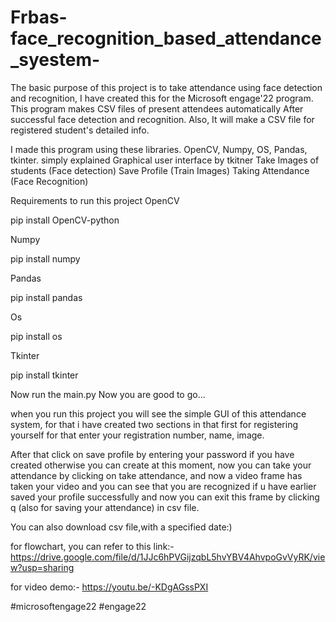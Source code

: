 # Frbas-face_recognition_based_attendance_syestem-
The basic purpose of this project is to take attendance using face detection and recognition, I have created this for the Microsoft engage'22 program. This program makes CSV files of present attendees automatically After successful face detection and recognition. Also, It will make a CSV file for registered student's detailed info.

I made this program using these libraries. OpenCV, Numpy, OS, Pandas, tkinter. simply explained Graphical user interface by tkitner Take Images of students (Face detection) Save Profile (Train Images) Taking Attendance (Face Recognition)

Requirements to run this project OpenCV

pip install OpenCV-python

Numpy

pip install numpy

Pandas

pip install pandas

Os

pip install os

Tkinter

pip install tkinter

Now run the main.py Now you are good to go...

when you run this project you will see the simple GUI of this attendance system, for that i have created two sections in that first for registering yourself for that enter your registration number, name, image.

After that click on save profile by entering your password if you have created otherwise you can create at this moment, now you can take your attendance by clicking on take attendance, and now a video frame has taken your video and you can see that you are recognized if u have earlier saved your profile successfully and now you can exit this frame by clicking q (also for saving your attendance) in csv file.

You can also download csv file,with a specified date:)

for flowchart, you can refer to this link:- https://drive.google.com/file/d/1JJc6hPVGijzqbL5hvYBV4AhvpoGvVyRK/view?usp=sharing

for video demo:- https://youtu.be/-KDgAGssPXI

#microsoftengage22 #engage22
